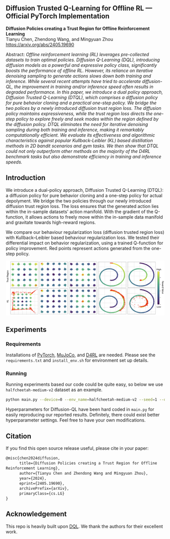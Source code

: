 ##  Diffusion Trusted Q-Learning for Offline RL &mdash; Official PyTorch Implementation

**Diffusion Policies creating a Trust Region for Offline Reinforcement Learning**<br>
Tianyu Chen, Zhendong Wang, and Mingyuan Zhou <br> https://arxiv.org/abs/2405.19690
<br>

Abstract: *Offline reinforcement learning (RL) leverages pre-collected 
datasets to train optimal policies. Diffusion Q-Learning (DQL), introducing 
diffusion models as a powerful and expressive policy class, significantly 
boosts the performance of offline RL. However, its reliance on iterative 
denoising sampling to generate actions slows down both training and 
inference. While several recent attempts have tried to accelerate 
diffusion-QL, the improvement in training and/or inference speed often 
results in degraded performance. In this paper, we introduce a dual 
policy approach, Diffusion Trusted Q-Learning (DTQL), which comprises a 
diffusion policy for pure behavior cloning and a practical one-step policy. 
We bridge the two polices by a newly introduced diffusion trust region 
loss. The diffusion policy maintains expressiveness, while the trust 
region loss directs the one-step policy to explore freely and seek 
modes within the region defined by the diffusion policy. DTQL 
eliminates the need for iterative denoising sampling during both training 
and inference, making it remarkably computationally efficient. We 
evaluate its effectiveness and algorithmic characteristics against 
popular Kullback-Leibler (KL) based distillation methods in 2D bandit 
scenarios and gym tasks. We then show that DTQL could not only outperform 
other methods on the majority of the D4RL benchmark tasks but also 
demonstrate efficiency in training and inference speeds.*

## Introduction

We introduce a dual-policy approach, Diffusion Trusted Q-Learning (DTQL): a diffusion policy for pure behavior cloning and a one-step policy for actual depolyment. 
We bridge the two policies through our newly introduced diffusion trust region loss. 
The loss ensures that the generated action lies within the in-sample datasets' action manifold. 
With the gradient of the Q-function, it allows actions to freely move within the in-sample data manifold and gravitate towards high-reward regions. 

We compare our behaviour regularization loss (diffusion trusted region loss) with Kullback–Leibler based behaviour regularization loss. We tested their differential impact on behavior regularization, using a trained Q-function for policy improvement. Red points represent actions generated from the one-step policy.

![DTQL](./assets/DTQL_toy.png)


## Experiments

### Requirements
Installations of [PyTorch](https://pytorch.org/), [MuJoCo](https://github.com/deepmind/mujoco), and [D4RL](https://github.com/Farama-Foundation/D4RL) are needed. Please see the ``requirements.txt`` and ``install_env.sh`` for environment set up details.

### Running
Running experiments based our code could be quite easy, so below we use `halfcheetah-medium-v2` dataset as an example. 

```.bash
python main.py --device=0 --env_name=halfcheetah-medium-v2 --seed=1 --dir=results
```

Hyperparameters for Diffusion-QL have been hard coded in `main.py` for easily reproducing our reported results. 
Definitely, there could exist better hyperparameter settings. Feel free to have your own modifications. 

## Citation

If you find this open source release useful, please cite in your paper:
```
@misc{chen2024diffusion,
      title={Diffusion Policies creating a Trust Region for Offline Reinforcement Learning}, 
      author={Tianyu Chen and Zhendong Wang and Mingyuan Zhou},
      year={2024},
      eprint={2405.19690},
      archivePrefix={arXiv},
      primaryClass={cs.LG}
}
```

## Acknowledgement
This repo is heavily built upon [DQL](https://github.com/Zhendong-Wang/Diffusion-Policies-for-Offline-RL). We thank the authors for their excellent work.